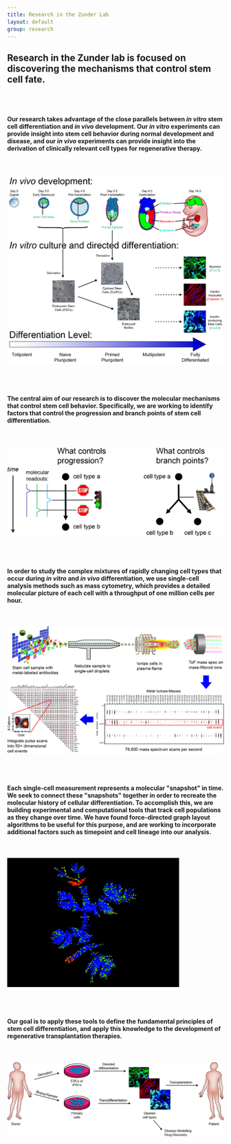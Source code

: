 ```yaml
---
title: Research in the Zunder Lab
layout: default
group: research
---
```


## Research in the Zunder lab is focused on discovering the mechanisms that control stem cell fate.


<br><br>
#### Our research takes advantage of the close parallels between *in vitro* stem cell differentiation and *in vivo* development. Our *in vitro* experiments can provide insight into stem cell behavior during normal development and disease, and our *in vivo* experiments can provide insight into the derivation of clinically relevant cell types for regenerative therapy.


<br><br>
<img class="img-responsive center-block" src="/static/img/research/In Vivo In Vitro Parallels.png" alt="In Vivo/In Vitro Parallels">


<br><br>
#### The central aim of our research is to discover the molecular mechanisms that control stem cell behavior. Specifically, we are working to identify factors that control the progression and branch points of stem cell differentiation.


<br><br>
<img class="img-responsive center-block" src="/static/img/research/Progression and Branch Points.png" alt="Progression and Branch Points">


<br><br>
#### In order to study the complex mixtures of rapidly changing cell types that occur during *in vitro* and *in vivo* differentiation, we use single-cell analysis methods such as mass cytometry, which provides a detailed molecular picture of each cell with a throughput of one million cells per hour.


<br><br>
<img class="img-responsive center-block" src="/static/img/research/CyTOF Overview Diagram.png" alt="CyTOF Overview">


<br><br>
#### Each single-cell measurement represents a molecular "snapshot" in time. We seek to connect these "snapshots" together in order to recreate the molecular history of cellular differentiation. To accomplish this, we are building experimental and computational tools that track cell populations as they change over time. We have found force-directed graph layout algorithms to be useful for this purpose, and are working to incorporate additional factors such as timepoint and cell lineage into our analysis.


<br><br>
<img class="img-responsive center-block" src="/static/img/research/Layout.gif" alt="Force-directed Layout">


<br><br>
#### Our goal is to apply these tools to define the fundamental principles of stem cell differentiation, and apply this knowledge to the development of regenerative transplantation therapies.


<br><br>
<img class="img-responsive center-block" src="/static/img/research/Regenerative Medicine Overview.png" alt="Regenerative Medicine Overview">
